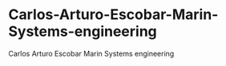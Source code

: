 Carlos-Arturo-Escobar-Marin-Systems-engineering
===============================================

Carlos Arturo Escobar Marin Systems engineering
